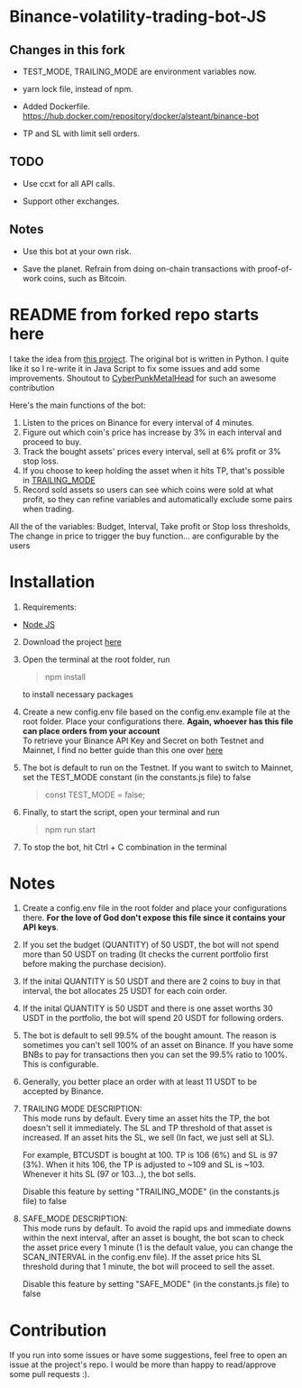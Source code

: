 # Binance-volatility-trading-bot-JS

## Changes in this fork

- TEST_MODE, TRAILING_MODE are environment variables now.

- yarn lock file, instead of npm.

- Added Dockerfile. https://hub.docker.com/repository/docker/alsteant/binance-bot

- TP and SL with limit sell orders.

## TODO

- Use ccxt for all API calls.

- Support other exchanges.

## Notes

- Use this bot at your own risk.

- Save the planet. Refrain from doing on-chain transactions with proof-of-work
  coins, such as Bitcoin.

# README from forked repo starts here

I take the idea from <a href="https://github.com/CyberPunkMetalHead/Binance-volatility-trading-bot"> this project</a>. The original bot is written in Python. I quite like it so I re-write it in Java Script to fix some issues and add some improvements. Shoutout to <a href="https://github.com/CyberPunkMetalHead"> CyberPunkMetalHead</a> for such an awesome contribution

Here's the main functions of the bot:

1. Listen to the prices on Binance for every interval of 4 minutes.
2. Figure out which coin's price has increase by 3% in each interval and proceed to buy.
3. Track the bought assets' prices every interval, sell at 6% profit or 3% stop loss.
4. If you choose to keep holding the asset when it hits TP, that's possible in [TRAILING_MODE](#trailing-desc)
5. Record sold assets so users can see which coins were sold at what profit, so they can refine variables and automatically exclude some pairs when trading.

All the of the variables: Budget, Interval, Take profit or Stop loss thresholds, The change in price to trigger the buy function... are configurable by the users

# Installation

1. Requirements:
<ul>
    <li>
        <a href="https://nodejs.org/en/download/">Node JS</a>
    </li>
</ul>

2. Download the project <a href="https://github.com/21jake/Binance-volatility-trading-bot-JS.git">here</a>
3. Open the terminal at the root folder, run

   > npm install

   to install necessary packages

4. Create a new config.env file based on the config.env.example file at the root folder. Place your configurations there. <b>Again, whoever has this file can place orders from your account</b>
   <br/>
   To retrieve your Binance API Key and Secret on both Testnet and Mainnet, I find no better guide than this one over <a href="https://www.cryptomaton.org/2021/05/08/how-to-code-a-binance-trading-bot-that-detects-the-most-volatile-coins-on-binance/">here</a>

5. The bot is default to run on the Testnet. If you want to switch to Mainnet, set the TEST_MODE constant (in the constants.js file) to false

   > const TEST_MODE = false;

6. Finally, to start the script, open your terminal and run

   > npm run start

7. To stop the bot, hit Ctrl + C combination in the terminal

# Notes

1. Create a config.env file in the root folder and place your configurations there. <b>For the love of God don't expose this file since it contains your API keys</b>.
2. If you set the budget (QUANTITY) of 50 USDT, the bot will not spend more than 50 USDT on trading (It checks the current portfolio first before making the purchase decision).
3. If the inital QUANTITY is 50 USDT and there are 2 coins to buy in that interval, the bot allocates 25 USDT for each coin order.
4. <span id="trailing-desc">If</span> the inital QUANTITY is 50 USDT and there is one asset worths 30 USDT in the portfolio, the bot will spend 20 USDT for following orders.
5. The bot is default to sell 99.5% of the bought amount. The reason is sometimes you can't sell 100% of an asset on Binance. If you have some BNBs to pay for transactions then you can set the 99.5% ratio to 100%. This is configurable.
6. Generally, you better place an order with at least 11 USDT to be accepted by Binance.
7. <a>TRAILING MODE DESCRIPTION:</a><br/>
   This mode runs by default.
   Every time an asset hits the TP, the bot doesn't sell it immediately.
   The SL and TP threshold of that asset is increased.
   If an asset hits the SL, we sell (In fact, we just sell at SL).

   For example, BTCUSDT is bought at 100. TP is 106 (6%) and SL is 97 (3%).
   When it hits 106, the TP is adjusted to ~109 and SL is ~103.
   Whenever it hits SL (97 or 103...), the bot sells.

   Disable this feature by setting "TRAILING_MODE" (in the constants.js file) to false

8. <a>SAFE_MODE DESCRIPTION:</a><br/>
   This mode runs by default.
   To avoid the rapid ups and immediate downs within the next interval,
   after an asset is bought, the bot scan to check the asset price every 1 minute
   (1 is the default value, you can change the SCAN_INTERVAL in the config.env file).
   If the asset price hits SL threshold during that 1 minute, the bot will proceed to sell the asset.

   Disable this feature by setting "SAFE_MODE" (in the constants.js file) to false

# Contribution

If you run into some issues or have some suggestions, feel free to open an issue at the project's repo. I would be more than happy to read/approve some pull requests :).
